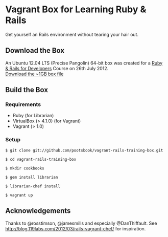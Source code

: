 # Vagrant Box for Learning Ruby & Rails

Get yourself an Rails environment without tearing your hair out.

## Download the Box

An Ubuntu 12.04 LTS (Precise Pangolin) 64-bit box was created for a [Ruby & Rails for Developers](http://www.eventbrite.co.uk/event/3566462385) Course on 26th July 2012.  
[Download the ~1GB box file](https://s3.amazonaws.com/railstraining/rubyrails.box)

## Build the Box

### Requirements

- Ruby (for Librarian)
- VirtualBox (> 4.1.0) (for Vagrant)
- Vagrant (> 1.0)

### Setup

```shell
$ git clone git://github.com/pootsbook/vagrant-rails-training-box.git

$ cd vagrant-rails-training-box

$ mkdir cookbooks

$ gem install librarian

$ librarian-chef install

$ vagrant up
```

## Acknowledgements

Thanks to @rosstimson, @jamesmills and especially @DanThiffault.
See http://blog.119labs.com/2012/03/rails-vagrant-chef/ for inspiration.
